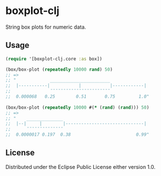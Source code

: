 # boxplot-clj

String box plots for numeric data.


## Usage

```clojure
(require '[boxplot-clj.core :as box])

(box/box-plot (repeatedly 10000 rand) 50)
;; =>
;; "             _______________________              
;;  |-----------|           |           |------------|
;;               ¯¯¯¯¯¯¯¯¯¯¯¯¯¯¯¯¯¯¯¯¯¯¯              
;;  0.000068   0.25        0.51       0.75         1.0"
 
(box/box-plot (repeatedly 10000 #(* (rand) (rand))) 50)
;; => 
;; "    ______________                                
;;  |--|     |        |------------------------------|
;;      ¯¯¯¯¯¯¯¯¯¯¯¯¯¯                                
;;  0.0000017 0.197  0.38                         0.99"
```

## License

Distributed under the Eclipse Public License either version 1.0.
